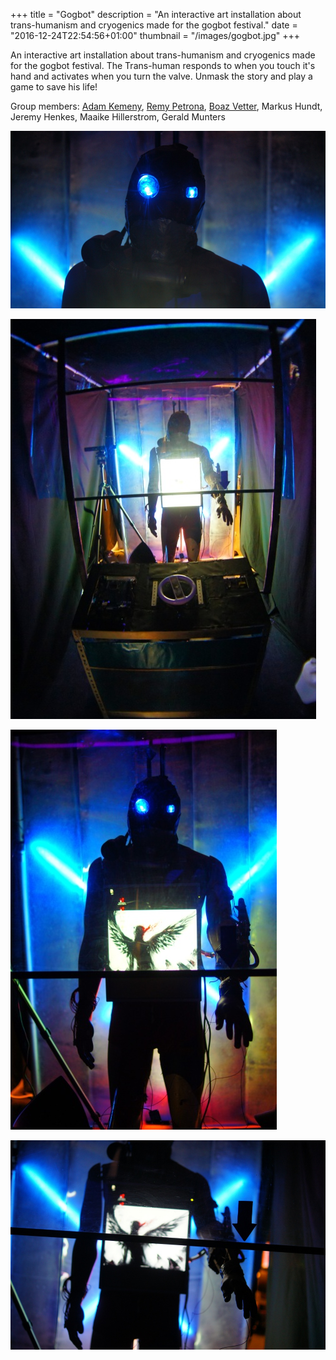 +++
title = "Gogbot"
description = "An interactive art installation about trans-humanism and cryogenics made for the gogbot festival."
date = "2016-12-24T22:54:56+01:00"
thumbnail = "/images/gogbot.jpg"
+++

An interactive art installation about trans-humanism and cryogenics made for the gogbot festival.
The Trans-human responds to when you touch it's hand and activates when you turn the valve.
Unmask the story and play a game to save his life!

Group members: [Adam Kemeny](http://adamk.net/), [Remy Petrona](https://portfolio.cr.utwente.nl/student/remypetrona/), [Boaz Vetter](http://boazvetter.nl/), Markus Hundt, Jeremy Henkes, Maaike Hillerstrom, Gerald Munters

![gogbot1](gogbot1.jpg)

![gogbot2](gogbot2.jpg)

![gogbot3](gogbot3.jpg)

![gogbot4](gogbot4.jpg)
